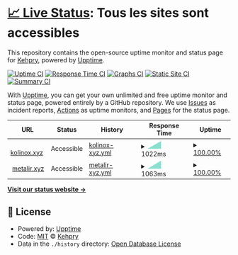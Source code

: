 # [📈 Live Status](https://Kehpry.github.io/phishcheck): <!--live status--> **Tous les sites sont accessibles**

This repository contains the open-source uptime monitor and status page for [Kehpry](https://Kehpry.github.io/phishcheck), powered by [Upptime](https://github.com/upptime/upptime).

[![Uptime CI](https://github.com/Kehpry/phishcheck/workflows/Uptime%20CI/badge.svg)](https://github.com/Kehpry/phishcheck/actions?query=workflow%3A%22Uptime+CI%22)
[![Response Time CI](https://github.com/Kehpry/phishcheck/workflows/Response%20Time%20CI/badge.svg)](https://github.com/Kehpry/phishcheck/actions?query=workflow%3A%22Response+Time+CI%22)
[![Graphs CI](https://github.com/Kehpry/phishcheck/workflows/Graphs%20CI/badge.svg)](https://github.com/Kehpry/phishcheck/actions?query=workflow%3A%22Graphs+CI%22)
[![Static Site CI](https://github.com/Kehpry/phishcheck/workflows/Static%20Site%20CI/badge.svg)](https://github.com/Kehpry/phishcheck/actions?query=workflow%3A%22Static+Site+CI%22)
[![Summary CI](https://github.com/Kehpry/phishcheck/workflows/Summary%20CI/badge.svg)](https://github.com/Kehpry/phishcheck/actions?query=workflow%3A%22Summary+CI%22)

With [Upptime](https://upptime.js.org), you can get your own unlimited and free uptime monitor and status page, powered entirely by a GitHub repository. We use [Issues](https://github.com/Kehpry/phishcheck/issues) as incident reports, [Actions](https://github.com/Kehpry/phishcheck/actions) as uptime monitors, and [Pages](https://Kehpry.github.io/phishcheck) for the status page.

<!--start: status pages-->
<!-- This summary is generated by Upptime (https://github.com/upptime/upptime) -->
<!-- Do not edit this manually, your changes will be overwritten -->
<!-- prettier-ignore -->
| URL | Status | History | Response Time | Uptime |
| --- | ------ | ------- | ------------- | ------ |
| <img alt="" src="https://favicons.githubusercontent.com/kolinox.xyz" height="13"> [kolinox.xyz](https://kolinox.xyz/) | Accessible | [kolinox-xyz.yml](https://github.com/Kehpry/phishcheck/commits/HEAD/history/kolinox-xyz.yml) | <details><summary><img alt="Response time graph" src="./graphs/kolinox-xyz/response-time-week.png" height="20"> 1022ms</summary><br><a href="https://phishcheck.dofhelp.fr/history/kolinox-xyz"><img alt="Response time 1022" src="https://img.shields.io/endpoint?url=https%3A%2F%2Fraw.githubusercontent.com%2FKehpry%2Fphishcheck%2FHEAD%2Fapi%2Fkolinox-xyz%2Fresponse-time.json"></a><br><a href="https://phishcheck.dofhelp.fr/history/kolinox-xyz"><img alt="24-hour response time 1022" src="https://img.shields.io/endpoint?url=https%3A%2F%2Fraw.githubusercontent.com%2FKehpry%2Fphishcheck%2FHEAD%2Fapi%2Fkolinox-xyz%2Fresponse-time-day.json"></a><br><a href="https://phishcheck.dofhelp.fr/history/kolinox-xyz"><img alt="7-day response time 1022" src="https://img.shields.io/endpoint?url=https%3A%2F%2Fraw.githubusercontent.com%2FKehpry%2Fphishcheck%2FHEAD%2Fapi%2Fkolinox-xyz%2Fresponse-time-week.json"></a><br><a href="https://phishcheck.dofhelp.fr/history/kolinox-xyz"><img alt="30-day response time 1022" src="https://img.shields.io/endpoint?url=https%3A%2F%2Fraw.githubusercontent.com%2FKehpry%2Fphishcheck%2FHEAD%2Fapi%2Fkolinox-xyz%2Fresponse-time-month.json"></a><br><a href="https://phishcheck.dofhelp.fr/history/kolinox-xyz"><img alt="1-year response time 1022" src="https://img.shields.io/endpoint?url=https%3A%2F%2Fraw.githubusercontent.com%2FKehpry%2Fphishcheck%2FHEAD%2Fapi%2Fkolinox-xyz%2Fresponse-time-year.json"></a></details> | <details><summary><a href="https://phishcheck.dofhelp.fr/history/kolinox-xyz">100.00%</a></summary><a href="https://phishcheck.dofhelp.fr/history/kolinox-xyz"><img alt="All-time uptime 100.00%" src="https://img.shields.io/endpoint?url=https%3A%2F%2Fraw.githubusercontent.com%2FKehpry%2Fphishcheck%2FHEAD%2Fapi%2Fkolinox-xyz%2Fuptime.json"></a><br><a href="https://phishcheck.dofhelp.fr/history/kolinox-xyz"><img alt="24-hour uptime 100.00%" src="https://img.shields.io/endpoint?url=https%3A%2F%2Fraw.githubusercontent.com%2FKehpry%2Fphishcheck%2FHEAD%2Fapi%2Fkolinox-xyz%2Fuptime-day.json"></a><br><a href="https://phishcheck.dofhelp.fr/history/kolinox-xyz"><img alt="7-day uptime 100.00%" src="https://img.shields.io/endpoint?url=https%3A%2F%2Fraw.githubusercontent.com%2FKehpry%2Fphishcheck%2FHEAD%2Fapi%2Fkolinox-xyz%2Fuptime-week.json"></a><br><a href="https://phishcheck.dofhelp.fr/history/kolinox-xyz"><img alt="30-day uptime 100.00%" src="https://img.shields.io/endpoint?url=https%3A%2F%2Fraw.githubusercontent.com%2FKehpry%2Fphishcheck%2FHEAD%2Fapi%2Fkolinox-xyz%2Fuptime-month.json"></a><br><a href="https://phishcheck.dofhelp.fr/history/kolinox-xyz"><img alt="1-year uptime 100.00%" src="https://img.shields.io/endpoint?url=https%3A%2F%2Fraw.githubusercontent.com%2FKehpry%2Fphishcheck%2FHEAD%2Fapi%2Fkolinox-xyz%2Fuptime-year.json"></a></details>
| <img alt="" src="https://favicons.githubusercontent.com/metalir.xyz" height="13"> [metalir.xyz](https://metalir.xyz/) | Accessible | [metalir-xyz.yml](https://github.com/Kehpry/phishcheck/commits/HEAD/history/metalir-xyz.yml) | <details><summary><img alt="Response time graph" src="./graphs/metalir-xyz/response-time-week.png" height="20"> 1063ms</summary><br><a href="https://phishcheck.dofhelp.fr/history/metalir-xyz"><img alt="Response time 1063" src="https://img.shields.io/endpoint?url=https%3A%2F%2Fraw.githubusercontent.com%2FKehpry%2Fphishcheck%2FHEAD%2Fapi%2Fmetalir-xyz%2Fresponse-time.json"></a><br><a href="https://phishcheck.dofhelp.fr/history/metalir-xyz"><img alt="24-hour response time 1063" src="https://img.shields.io/endpoint?url=https%3A%2F%2Fraw.githubusercontent.com%2FKehpry%2Fphishcheck%2FHEAD%2Fapi%2Fmetalir-xyz%2Fresponse-time-day.json"></a><br><a href="https://phishcheck.dofhelp.fr/history/metalir-xyz"><img alt="7-day response time 1063" src="https://img.shields.io/endpoint?url=https%3A%2F%2Fraw.githubusercontent.com%2FKehpry%2Fphishcheck%2FHEAD%2Fapi%2Fmetalir-xyz%2Fresponse-time-week.json"></a><br><a href="https://phishcheck.dofhelp.fr/history/metalir-xyz"><img alt="30-day response time 1063" src="https://img.shields.io/endpoint?url=https%3A%2F%2Fraw.githubusercontent.com%2FKehpry%2Fphishcheck%2FHEAD%2Fapi%2Fmetalir-xyz%2Fresponse-time-month.json"></a><br><a href="https://phishcheck.dofhelp.fr/history/metalir-xyz"><img alt="1-year response time 1063" src="https://img.shields.io/endpoint?url=https%3A%2F%2Fraw.githubusercontent.com%2FKehpry%2Fphishcheck%2FHEAD%2Fapi%2Fmetalir-xyz%2Fresponse-time-year.json"></a></details> | <details><summary><a href="https://phishcheck.dofhelp.fr/history/metalir-xyz">100.00%</a></summary><a href="https://phishcheck.dofhelp.fr/history/metalir-xyz"><img alt="All-time uptime 100.00%" src="https://img.shields.io/endpoint?url=https%3A%2F%2Fraw.githubusercontent.com%2FKehpry%2Fphishcheck%2FHEAD%2Fapi%2Fmetalir-xyz%2Fuptime.json"></a><br><a href="https://phishcheck.dofhelp.fr/history/metalir-xyz"><img alt="24-hour uptime 100.00%" src="https://img.shields.io/endpoint?url=https%3A%2F%2Fraw.githubusercontent.com%2FKehpry%2Fphishcheck%2FHEAD%2Fapi%2Fmetalir-xyz%2Fuptime-day.json"></a><br><a href="https://phishcheck.dofhelp.fr/history/metalir-xyz"><img alt="7-day uptime 100.00%" src="https://img.shields.io/endpoint?url=https%3A%2F%2Fraw.githubusercontent.com%2FKehpry%2Fphishcheck%2FHEAD%2Fapi%2Fmetalir-xyz%2Fuptime-week.json"></a><br><a href="https://phishcheck.dofhelp.fr/history/metalir-xyz"><img alt="30-day uptime 100.00%" src="https://img.shields.io/endpoint?url=https%3A%2F%2Fraw.githubusercontent.com%2FKehpry%2Fphishcheck%2FHEAD%2Fapi%2Fmetalir-xyz%2Fuptime-month.json"></a><br><a href="https://phishcheck.dofhelp.fr/history/metalir-xyz"><img alt="1-year uptime 100.00%" src="https://img.shields.io/endpoint?url=https%3A%2F%2Fraw.githubusercontent.com%2FKehpry%2Fphishcheck%2FHEAD%2Fapi%2Fmetalir-xyz%2Fuptime-year.json"></a></details>

<!--end: status pages-->

[**Visit our status website →**](https://Kehpry.github.io/phishcheck)

## 📄 License

- Powered by: [Upptime](https://github.com/upptime/upptime)
- Code: [MIT](./LICENSE) © [Kehpry](https://Kehpry.github.io/phishcheck)
- Data in the `./history` directory: [Open Database License](https://opendatacommons.org/licenses/odbl/1-0/)
